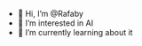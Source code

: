 - 👋 Hi, I’m @Rafaby
- 👀 I’m interested in AI
- 🌱 I’m currently learning about it
<!---
Rafaby/Rafaby is a ✨ special ✨ repository because its `README.md` (this file) appears on your GitHub profile.
You can click the Preview link to take a look at your changes.
--->
